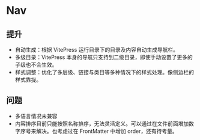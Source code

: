 # Nav

## 提升

- 自动生成：根据 VitePress 运行目录下的目录及内容自动生成导航栏。
- 多级目录：VitePress 本身的导航只支持到二级目录，即使手动设置了更多的子级也不会生效。
- 样式调整：优化了多层级、链接与类目等多种情况下的样式处理。像侧边栏的样式靠拢。

## 问题

- 多语言情况未兼容
- 内容排序目前只能按照名称排序，无法灵活定义。可以通过在文件前面增加数字序号来解决。也考虑过在 FrontMatter 中增加 order，还有待考量。
